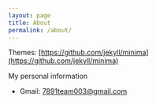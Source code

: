 ```yaml
---
layout: page
title: About
permalink: /about/
---
```


Themes: [https://github.com/jekyll/minima](https://github.com/jekyll/minima)

My personal information
 - Gmail: [7891team003@gmail.com](mailto:7891team003@gmail.com)
 